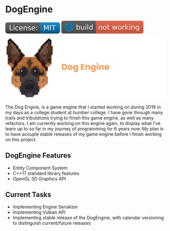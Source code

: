 # DogEngine
![License shield](/Resources/License_-MIT-blue.svg) ![Build](Resources/C++_build_not_working.svg) 
![Logo banner](Resources/banner.png)


The Dog Engine, is a  game engine that I started working on during 2019 in my days as a college student at humber college. I have gone through many trails and tribulations trying to finish this game engine, as well as many refactors. I am currently working on this engine again, to display what I've learn up to so far in my journey of programming for 6 years now. My plan is to have acouple stable releases of my game engine before I finish working on this project.

## DogEngine Features
* Entity Component System 
* C++17 standard library features  
* OpenGL 3D Graphics API 

## Current Tasks 
* Implementing  Engine Serializer
* Implementing Vulkan API 
* Implementing stable release of the DogEngine, with calendar versioning to distinguish current/future releases 
